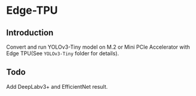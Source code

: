 # Edge-TPU
## Introduction
Convert and run YOLOv3-Tiny model on M.2 or Mini PCIe Accelerator with Edge TPU(See `YOLOv3-Tiny` folder for details).

## Todo
Add DeepLabv3+ and EfficientNet result.
